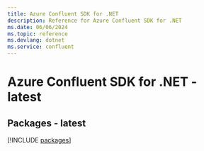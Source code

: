 ```yaml
---
title: Azure Confluent SDK for .NET
description: Reference for Azure Confluent SDK for .NET
ms.date: 06/06/2024
ms.topic: reference
ms.devlang: dotnet
ms.service: confluent
---
```

# Azure Confluent SDK for .NET - latest
## Packages - latest
[!INCLUDE [packages](confluent-index.md)]